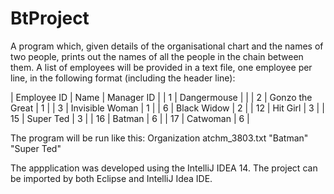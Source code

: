 # BtProject
A program which, given details of the organisational chart and the names of two people, prints out the names of all the
people in the chain between them. A list of employees will be provided in a text file, one employee per line, in the following 
format (including the header line):

  | Employee ID | Name            | Manager ID |
  | 1           | Dangermouse     |            |
  | 2           | Gonzo the Great | 1          |
  | 3           | Invisible Woman | 1          |
  | 6           | Black Widow     | 2          |
  | 12          | Hit Girl        | 3          |
  | 15          | Super Ted       | 3          |
  | 16          | Batman          | 6          |
  | 17          | Catwoman        | 6          |
  
The program will be run like this:
Organization atchm_3803.txt "Batman" "Super Ted"

The appplication was developed using the IntelliJ IDEA 14. The project can be imported by both Eclipse and IntelliJ Idea IDE.
